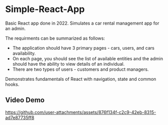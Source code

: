 # Simple-React-App

Basic React app done in 2022. Simulates a car rental management app for an admin. 

The requirments can be summarized as follows: 
- The application should have 3 primary pages - cars, users, and cars availability.
- On each page, you should see the list of available entities and the admin should have the ability to view details of an individual.
- There are two types of users - customers and product managers.

Demonstrates fundamentals of React with navigation, state and common hooks.

## Video Demo
https://github.com/user-attachments/assets/876f134f-c2c9-42eb-8315-ad7e87735ff8

